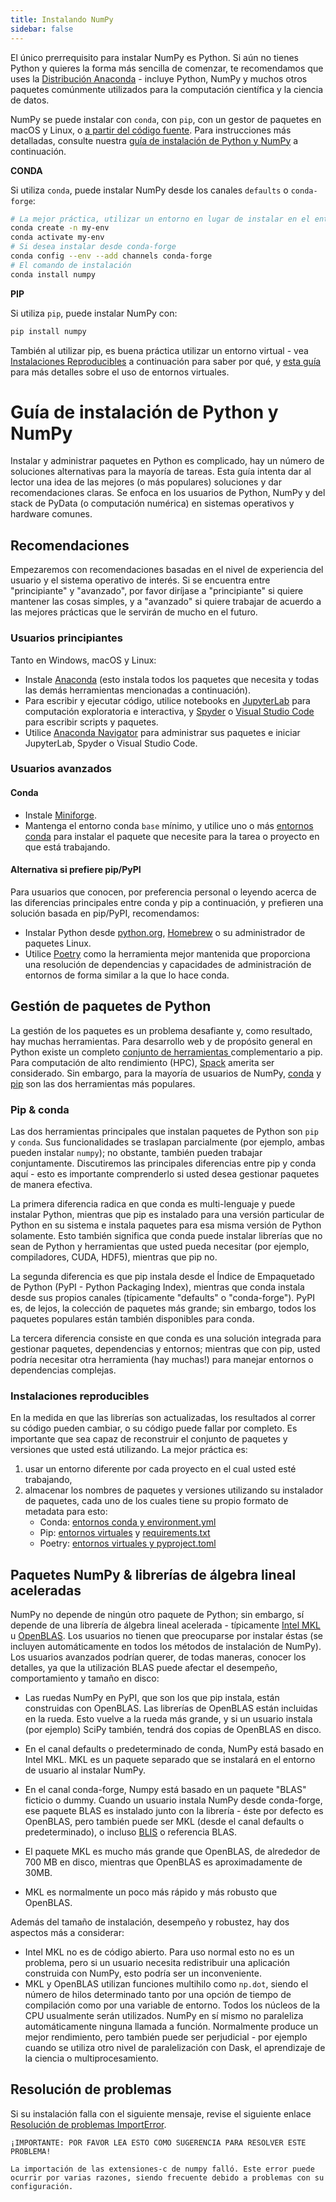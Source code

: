 ```yaml
---
title: Instalando NumPy
sidebar: false
---
```


El único prerrequisito para instalar NumPy es Python. Si aún no tienes Python y quieres la forma más sencilla de comenzar, te recomendamos que uses la [Distribución Anaconda](https://www.anaconda.com/download) - incluye Python, NumPy y muchos otros paquetes comúnmente utilizados para la computación científica y la ciencia de datos.

NumPy se puede instalar con `conda`, con `pip`, con un gestor de paquetes en macOS y Linux, o [a partir del código fuente](https://numpy.org/devdocs/building).
Para instrucciones más detalladas, consulte nuestra [guía de instalación de Python y NumPy](#python-numpy-install-guide) a continuación.

**CONDA**

Si utiliza `conda`, puede instalar NumPy desde los canales `defaults` o `conda-forge`:

```bash
# La mejor práctica, utilizar un entorno en lugar de instalar en el entorno base
conda create -n my-env
conda activate my-env
# Si desea instalar desde conda-forge
conda config --env --add channels conda-forge
# El comando de instalación
conda install numpy
```

**PIP**

Si utiliza `pip`, puede instalar NumPy con:

```bash
pip install numpy
```

También al utilizar pip, es buena práctica utilizar un entorno virtual - vea  [Instalaciones Reproducibles](#reproducible-installs) a continuación para saber por qué, y [esta guía](https://dev.to/bowmanjd/python-tools-for-managing-virtual-environments-3bko#howto) para más detalles sobre el uso de entornos virtuales.

<a name="python-numpy-install-guide"></a>

# Guía de instalación de Python y NumPy

Instalar y administrar paquetes en Python es complicado, hay un número de soluciones alternativas para la mayoría de tareas. Esta guía intenta dar al lector una idea de las mejores (o más populares) soluciones y dar recomendaciones claras. Se enfoca en los usuarios de Python, NumPy y del stack de PyData (o computación numérica) en sistemas operativos y hardware comunes.

## Recomendaciones

Empezaremos con recomendaciones basadas en el nivel de experiencia del usuario y el sistema operativo de interés. Si se encuentra entre "principiante" y "avanzado", por favor diríjase a "principiante" si quiere mantener las cosas simples, y a "avanzado" si quiere trabajar de acuerdo a las mejores prácticas que le servirán de mucho en el futuro.

### Usuarios principiantes

Tanto en Windows, macOS y Linux:

- Instale [Anaconda](https://www.anaconda.com/download) (esto instala todos los paquetes que necesita y todas las demás herramientas mencionadas a continuación).
- Para escribir y ejecutar código, utilice notebooks en [JupyterLab](https://jupyterlab.readthedocs.io/en/stable/index.html) para computación exploratoria e interactiva, y [Spyder](https://www.spyder-ide.org/) o [Visual Studio Code](https://code.visualstudio.com/) para escribir scripts y paquetes.
- Utilice [Anaconda Navigator](https://docs.anaconda.com/anaconda/navigator/) para administrar sus paquetes e iniciar JupyterLab, Spyder o Visual Studio Code.

### Usuarios avanzados

#### Conda

- Instale [Miniforge](https://github.com/conda-forge/miniforge).
- Mantenga el entorno conda `base` mínimo, y utilice uno o más [entornos conda](https://docs.conda.io/projects/conda/en/latest/user-guide/tasks/manage-environments.html) para instalar el paquete que necesite para la tarea o proyecto en que está trabajando.

#### Alternativa si prefiere pip/PyPI

Para usuarios que conocen, por preferencia personal o leyendo acerca de las diferencias principales entre conda y pip a continuación, y prefieren una solución basada en pip/PyPI, recomendamos:

- Instalar Python desde [python.org](https://www.python.org/downloads/), [Homebrew](https://brew.sh/) o su administrador de paquetes Linux.
- Utilice [Poetry](https://python-poetry.org/) como la herramienta mejor mantenida que proporciona una resolución de dependencias y capacidades de administración de entornos de forma similar a la que lo hace conda.

## Gestión de paquetes de Python

La gestión de los paquetes es un problema desafiante y, como resultado, hay muchas herramientas. Para desarrollo web y de propósito general en Python existe un completo [conjunto de herramientas ](https://packaging.python.org/guides/tool-recommendations/)complementario a pip. Para computación de alto rendimiento (HPC), [Spack](https://github.com/spack/spack) amerita ser considerado. Sin embargo, para la mayoría de usuarios de NumPy, [conda](https://conda.io/en/latest/) y [pip](https://pip.pypa.io/en/stable/) son las dos herramientas más populares.

### Pip & conda

Las dos herramientas principales que instalan paquetes de Python son `pip` y `conda`. Sus funcionalidades se traslapan parcialmente (por ejemplo, ambas pueden instalar `numpy`); no obstante, también pueden trabajar conjuntamente. Discutiremos las principales diferencias entre pip y conda aquí - esto es importante comprenderlo si usted desea gestionar paquetes de manera efectiva.

La primera diferencia radica en que conda es multi-lenguaje y puede instalar Python, mientras que pip es instalado para una versión particular de Python en su sistema e instala paquetes para esa misma versión de Python solamente. Esto también significa que conda puede instalar librerías que no sean de Python y herramientas que usted pueda necesitar (por ejemplo, compiladores, CUDA, HDF5), mientras que pip no.

La segunda diferencia es que pip instala desde el Índice de Empaquetado de Python (PyPI - Python Packaging Index), mientras que conda instala desde sus propios canales (típicamente "defaults" o "conda-forge"). PyPI es, de lejos, la colección de paquetes más grande; sin embargo, todos los paquetes populares están también disponibles para conda.

La tercera diferencia consiste en que conda es una solución integrada para gestionar paquetes, dependencias y entornos; mientras que con pip, usted podría necesitar otra herramienta (hay muchas!) para manejar entornos o dependencias complejas.

<a name="reproducible-installs"></a>

### Instalaciones reproducibles

En la medida en que las librerías son actualizadas, los resultados al correr su código pueden cambiar, o su código puede fallar por completo. Es importante que sea capaz de reconstruir el conjunto de paquetes y versiones que usted está utilizando. La mejor práctica es:

1. usar un entorno diferente por cada proyecto en el cual usted esté trabajando,
2. almacenar los nombres de paquetes y versiones utilizando su instalador de paquetes, cada uno de los cuales tiene su propio formato de metadata para esto:
   - Conda: [entornos conda y environment.yml](https://docs.conda.io/projects/conda/en/latest/user-guide/tasks/manage-environments.html)
   - Pip: [entornos virtuales](https://docs.python.org/3/tutorial/venv.html) y [requirements.txt](https://pip.readthedocs.io/en/latest/user_guide/#requirements-files)
   - Poetry: [entornos virtuales y pyproject.toml](https://python-poetry.org/docs/basic-usage/)

## Paquetes NumPy & librerías de álgebra lineal aceleradas

NumPy no depende de ningún otro paquete de Python; sin embargo, sí depende de una librería de álgebra lineal acelerada - típicamente [Intel MKL](https://software.intel.com/en-us/mkl) u [OpenBLAS](https://www.openblas.net/). Los usuarios no tienen que preocuparse por instalar éstas (se incluyen automáticamente en todos los métodos de instalación de NumPy).
Los usuarios avanzados podrían querer, de todas maneras, conocer los detalles, ya que la utilización BLAS puede afectar el desempeño, comportamiento y tamaño en disco:

- Las ruedas NumPy en PyPI, que son los que pip instala, están construidas con OpenBLAS.
  Las librerías de OpenBLAS están incluidas en la rueda. Esto vuelve a la rueda más grande, y si un usuario instala (por ejemplo) SciPy también, tendrá dos copias de OpenBLAS en disco.

- En el canal defaults o predeterminado de conda, NumPy está basado en Intel MKL. MKL es un paquete separado que se instalará en el entorno de usuario al instalar NumPy.

- En el canal conda-forge, Numpy está basado en un paquete "BLAS" ficticio o dummy. Cuando un usuario instala NumPy desde conda-forge, ese paquete BLAS es instalado junto con la librería - éste por defecto es OpenBLAS, pero también puede ser MKL (desde el canal defaults o predeterminado), o incluso [BLIS](https://github.com/flame/blis) o referencia BLAS.

- El paquete MKL es mucho más grande que OpenBLAS, de alrededor de 700 MB en disco, mientras que OpenBLAS es aproximadamente de 30MB.

- MKL es normalmente un poco más rápido y más robusto que OpenBLAS.

Además del tamaño de instalación, desempeño y robustez, hay dos aspectos más a considerar:

- Intel MKL no es de código abierto. Para uso normal esto no es un problema, pero si un usuario necesita redistribuir una aplicación construida con NumPy, esto podría ser un inconveniente.
- MKL y OpenBLAS utilizan funciones multihilo como `np.dot`, siendo el número de hilos determinado tanto por una opción de tiempo de compilación como por una variable de entorno. Todos los núcleos de la CPU usualmente serán utilizados. NumPy en sí mismo no paraleliza automáticamente ninguna llamada a función. Normalmente produce un mejor rendimiento, pero también puede ser perjudicial - por ejemplo cuando se utiliza otro nivel de paralelización con Dask, el aprendizaje de la ciencia o multiprocesamiento.

## Resolución de problemas

Si su instalación falla con el siguiente mensaje, revise el siguiente enlace [Resolución de problemas ImportError](https://numpy.org/doc/stable/user/troubleshooting-importerror.html).

```
¡IMPORTANTE: POR FAVOR LEA ESTO COMO SUGERENCIA PARA RESOLVER ESTE PROBLEMA!

La importación de las extensiones-c de numpy falló. Este error puede ocurrir por varias razones, siendo frecuente debido a problemas con su configuración.
```
